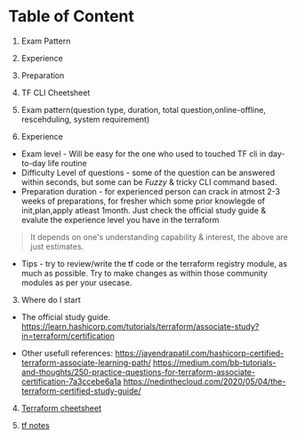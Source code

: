 Table of Content
====================
1. Exam Pattern
2. Experience
3. Preparation
4. TF CLI Cheetsheet


1. Exam pattern(question type, duration, total question,online-offline, rescehduling, system requirement)

2. Experience

* Exam level - Will be easy for the one who used to touched TF cli in day-to-day life routine
* Difficulty Level of questions - some of the question can be answered within seconds, but some can be *Fuzzy* & tricky CLI command based. 
* Preparation duration - for experienced person can crack in atmost 2-3 weeks of preparations, for fresher which some prior knowlegde of init,plan,apply atleast 1month. Just check the official study guide & evalute the experience level you have in the terraform  
> It depends on one's understanding capability & interest, the above are just estimates.
* Tips - try to review/write the tf code or the terraform registry module, as much as possible. Try to make changes as within those community modules as per your usecase.

3. Where do I start

* The official study guide.
https://learn.hashicorp.com/tutorials/terraform/associate-study?in=terraform/certification

* Other usefull references: 
https://jayendrapatil.com/hashicorp-certified-terraform-associate-learning-path/
https://medium.com/bb-tutorials-and-thoughts/250-practice-questions-for-terraform-associate-certification-7a3ccebe6a1a
https://nedinthecloud.com/2020/05/04/the-terraform-certified-study-guide/


4. [Terraform cheetsheet](https://github.com/thekubebuddy/terraform#terraform-cheetsheets)

5. [tf notes](./tf-notes.md)
